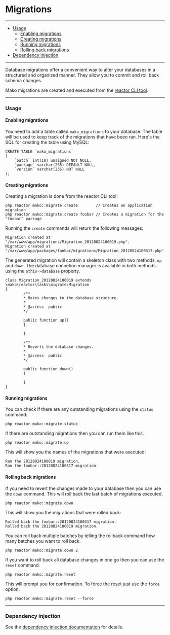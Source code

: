 # Migrations

--------------------------------------------------------

* [Usage](#usage)
	- [Enabling migrations](#usage:enabling_migrations)
	- [Creating migrations](#usage:creating_migrations)
	- [Running migrations](#usage:running_migrations)
	- [Rolling back migrations](#usage:rolling_back_migrations)
* [Dependency injection](#dependency_injection)

--------------------------------------------------------

Database migrations offer a convenient way to alter your databases in a structured and organized manner. They allow you to commit and roll back schema changes.

Mako migrations are created and executed from the [reactor CLI tool](:base_url:/docs/:version:/command-line:basics).

--------------------------------------------------------

<a id="usage"></a>

### Usage

<a id="usage:enabling_migrations"></a>

#### Enabling migrations

You need to add a table called ```mako_migrations``` to your database. The table will be used to keep track of the migrations that have been ran. Here's the SQL for creating the table using MySQL:

	CREATE TABLE `mako_migrations`
	(
		`batch` int(10) unsigned NOT NULL,
		`package` varchar(255) DEFAULT NULL,
		`version` varchar(255) NOT NULL
	);

<a id="usage:creating_migrations"></a>

#### Creating migrations

Creating a migration is done from the reactor CLI tool:

	php reactor mako::migrate.create        // Creates an application migration
	php reactor mako::migrate.create foobar // Creates a migration for the "foobar" package

Running the ```create``` commands will return the following messages:

	Migration created at "/var/www/app/migrations/Migration_20120824100019.php".
	Migration created at "/var/www/app/packages/foobar/migrations/Migration_20120824100317.php".

The generated migration will contain a skeleton class with two methods, ```up``` and ```down```. The database connetion manager is available in both methods using the ```$this->database``` property.

	class Migration_20120824100019 extends \mako\reactor\tasks\migrate\Migration
	{
	        /**
	        * Makes changes to the database structure.
	        *
	        * @access  public
	        */

	        public function up()
	        {

	        }

	        /**
	        * Reverts the database changes.
	        *
	        * @access  public
	        */

	        public function down()
	        {

	        }
	}

<a id="usage:running_migrations"></a>

#### Running migrations

You can check if there are any outstanding migrations using the ```status``` command:

	php reactor mako::migrate.status

If there are outstanding migrations then you can run them like this:

	php reactor mako::migrate.up

This will show you the names of the migrations that were executed:

	Ran the 20120824100019 migration.
	Ran the foobar::20120824100317 migration.

<a id="usage:rolling_back_migrations"></a>

#### Rolling back migrations

If you need to revert the changes made to your database then you can use the ```down``` command. This will roll back the last batch of migrations executed.

	php reactor mako::migrate.down

This will show you the migrations that were rolled back:

	Rolled back the foobar::20120824100317 migration.
	Rolled back the 20120824100019 migration.

You can roll back multiple batches by telling the rollback command how many batches you want to roll back.

	php reactor mako::migrate.down 2

If you want to roll back all database changes in one go then you can use the ```reset``` command.

	php reactor mako::migrate.reset

This will prompt you for confirmation. To force the reset just use the ```force``` option.

	php reactor mako::migrate.reset --force

--------------------------------------------------------

<a id="dependency_injection"></a>

### Dependency injection

See the [dependency injection documentation](:base_url:/docs/:version:/getting-started:dependency-injection#controllers_and_tasks) for details.
